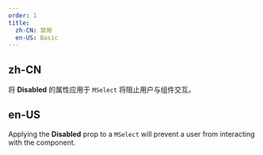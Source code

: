 ```yaml
---
order: 1
title:
  zh-CN: 禁用
  en-US: Basic
---
```


## zh-CN

将 **Disabled** 的属性应用于 `MSelect` 将阻止用户与组件交互。

## en-US

Applying the **Disabled** prop to a `MSelect` will prevent a user from interacting with the component.

